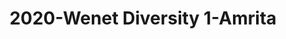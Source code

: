 ---
schema: default
title: 2020-Wenet Diversity 1-Amrita
organization: Unitn
notes: The study aimed to assess diversity through the social practices and daily behaviors of university students from eight different countries. The research was carried out in two phases. Initially, a large sample of students from Denmark, Italy, Mongolia, Paraguay, the United Kingdom, China, Mexico, and India, completed a survey on their social practices, as well as their socio-demographic, cultural, and psychological elements. In the second phase, a sub-sample of the respondents engaged in a four-week data collection by using an innovative smartphone application called iLog. This app collected data from thirty-four smartphone sensors around the clock, allowing for an in-depth investigation into the diversity and daily routines of university students across countries, both synchronically and diachronically.
resources:
  - name: 2022_WeNet_Diversity1_Technical-Report(2020-2021)
    url: >-
      https://drive.google.com/file/d/1TMrjkAEWRZ5xhETJKOCnERgh_Z06PO2E/view?usp=drive_link
    format: PDF
license: >-
  ./../../resources/2023LivePeopleLicense.html
dataset_name: Wenet Diversity 1
location: London (United Kingdom)
latitude_map: 51.5
longitude_map: 0.12
start_date: 2020.10.19
end_date: 2020.12.18
dataset_type: Sensors, <a href="https://datascientiafoundation.github.io/LivePeople/datasets/2020-DV1-London-Diachronic-Interactions/"> Diachronic-Interactions</a>, <a href="https://datascientiafoundation.github.io/LivePeople/datasets/2020-DV1-London-Synchronic-Interactions/"> Synchronic-Interactions</a>
sensor_type:  <a href="https://datascientiafoundation.github.io/LivePeople/datasets/2020-DV1-London-App-usage/"> App-usage</a>,  <a href="https://datascientiafoundation.github.io/LivePeople/datasets/2020-DV1-London-Device-usage/"> Device-usage</a>, <a href="https://datascientiafoundation.github.io/LivePeople/datasets/2020-DV1-London-Position/"> Position</a>,  <a href="https://datascientiafoundation.github.io/LivePeople/datasets/2020-DV1-London-Connectivity/"> Connectivity</a>, <a href="https://datascientiafoundation.github.io/LivePeople/datasets/2020-DV1-London-Motion/"> Motion</a>,  <a href="https://datascientiafoundation.github.io/LivePeople/datasets/2020-DV1-London-Environment/"> Environment</a>, <a href="https://datascientiafoundation.github.io/LivePeople/datasets/2020-DV1-London-Diachronic-Interactions/"> Diachronic-Interactions</a>, <a href="https://datascientiafoundation.github.io/LivePeople/datasets/2020-DV1-London-Synchronic-Interactions/"> Synchronic-Interactions</a> 
size: 12 GB  
dataset_format: parquet
other_format: csv
number_participants: 59
language: unknown 
collection_name: Diversity1
project_url: <a href="https://ds.datascientia.eu/community/public/projects/ff8fb8d9-ecfd-4c39-bc09-c80eb4d90399">https://ds.datascientia.eu/community/public/projects/ff8fb8d9-ecfd-4c39-bc09-c80eb4d90399</a>
category:
  - Project
5_stars: 3
publication_date: 2023-11-30 00:00:00
identifier: 004.AAAD.AAG.**
request_contact: datadistribution.knowdive@unitn.it
--- 